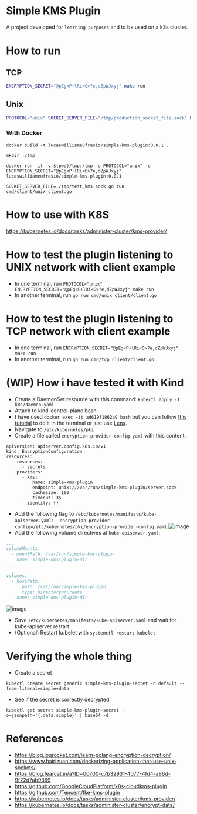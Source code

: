 # Simple KMS Plugin

A project developed for `learning purposes` and to be used on a k3s cluster.

# How to run

## TCP

``` bash
ENCRYPTION_SECRET="@pEg<P+lRi<G>?e,dZpWJxyj" make run
```

## Unix

``` bash
PROTOCOL="unix" SOCKET_SERVER_FILE="/tmp/production_socket_file.sock" ENCRYPTION_SECRET="@pEg<P+lRi<G>?e,dZpWJxyj" make run
```


### With Docker


```
docker build -t lucaswilliameufrasio/simple-kms-plugin:0.0.1 .
```

```
mkdir ./tmp
```

```
docker run -it -v $(pwd)/tmp:/tmp -e PROTOCOL="unix" -e ENCRYPTION_SECRET="@pEg<P+lRi<G>?e,dZpWJxyj" lucaswilliameufrasio/simple-kms-plugin:0.0.1
```

```
SOCKET_SERVER_FILE=./tmp/test_kms.sock go run cmd/client/unix_client.go
```


# How to use with K8S
https://kubernetes.io/docs/tasks/administer-cluster/kms-provider/


# How to test the plugin listening to UNIX network with client example

- In one terminal, run `PROTOCOL="unix" ENCRYPTION_SECRET="@pEg<P+lRi<G>?e,dZpWJxyj" make run`
- In another terminal, run `go run cmd/unix_client/client.go`

# How to test the plugin listening to TCP network with client example

- In one terminal, run `ENCRYPTION_SECRET="@pEg<P+lRi<G>?e,dZpWJxyj" make run`
- In another terminal, run `go run cmd/tcp_client/client.go`


# (WIP) How i have tested it with Kind

- Create a DaemonSet resource with this command: `kubectl apply -f k8s/daemon.yaml`
- Attach to kind-control-plane bash
 - I have used `docker exec -it ad619f1862a9 bash` but you can follow [this tutorial](https://blog.adamgamboa.dev/connecting-shell-to-a-node-in-kubernetes/) to do it in the terminal or just use [Lens](https://k8slens.dev/).
- Navigate to `/etc/kubernetes/pki`
- Create a file called `encryption-provider-config.yaml` with this content:
```
apiVersion: apiserver.config.k8s.io/v1
kind: EncryptionConfiguration
resources:
  - resources:
      - secrets
    providers:
      - kms:
          name: simple-kms-plugin
          endpoint: unix:///var/run/simple-kms-plugin/server.sock
          cachesize: 100
          timeout: 3s
      - identity: {}
```
- Add the following flag to `/etc/kubernetes/manifests/kube-apiserver.yaml`: `--encryption-provider-config=/etc/kubernetes/pki/encryption-provider-config.yaml`
![image](https://user-images.githubusercontent.com/34021576/162605102-220b8021-60cc-462d-b6af-08f3a15e8eaa.png)
- Add the following volume directives at `kube-apiserver.yaml`:
``` yaml
...
volumeMounts:
  - mountPath: /var/run/simple-kms-plugin
    name: simple-kms-plugin-dir
...

volumes:
  - hostPath:
      path: /var/run/simple-kms-plugin
      type: DirectoryOrCreate
    name: simple-kms-plugin-dir
```
![image](https://user-images.githubusercontent.com/34021576/162662626-acaecbc7-8fef-4d4b-9981-d84dc173e2b2.png)

- Save `/etc/kubernetes/manifests/kube-apiserver.yaml` and wait for kube-apiserver restart
- (Optional) Restart kubelet with `systemctl restart kubelet`


# Verifying the whole thing

- Create a secret
```
kubectl create secret generic simple-kms-plugin-secret -n default --from-literal=simple=data
```

- See if the secret is correctly decrypted
```
kubectl get secret simple-kms-plugin-secret -o=jsonpath='{.data.simple}' | base64 -d

```


# References
- https://blog.logrocket.com/learn-golang-encryption-decryption/
- https://www.hairizuan.com/dockerizing-application-that-use-unix-sockets/
- https://blog.fearcat.in/a?ID=00700-c7b32931-4077-4fd4-a86d-9f22d7ab9359
- https://github.com/GoogleCloudPlatform/k8s-cloudkms-plugin
- https://github.com/Tencent/tke-kms-plugin
- https://kubernetes.io/docs/tasks/administer-cluster/kms-provider/
- https://kubernetes.io/docs/tasks/administer-cluster/encrypt-data/